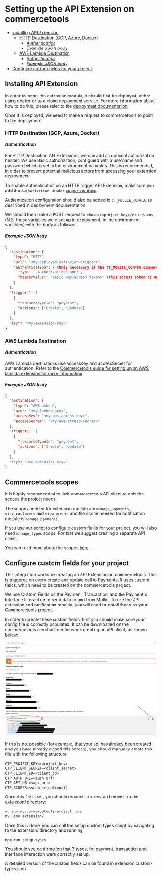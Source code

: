 # Setting up the API Extension on commercetools

  * [Installing API Extension](#installing-api-extension)
    + [HTTP Destination (GCP, Azure, Docker)](#http-destination-gcp-azure-docker)
      - [_Authentication_](#authentication)
      - [_Example JSON body_](#example-json-body)
    + [AWS Lambda Destination](#aws-lambda-destination)
      - [_Authentication_](#authentication-1)
      - [_Example JSON body_](#example-json-body-1)
  * [Configure custom fields for your project](#configure-custom-fields-for-your-project)

## Installing API Extension

In order to install the extension module, it should first be deployed, either using docker or as a cloud deployment service. For more information about how to do this, please refer to the [deployment documentation](./Deployment.md)

Once it is deployed, we need to make a request to commercetools to point to the deployment.

### HTTP Destination (GCP, Azure, Docker)

#### _Authentication_

For HTTP Destination API Extensions, we can add an optional authorization header. We use Basic authorization, configured with a username and password which is set in the environment variables. This is recommended, in order to prevent potential malicious actors from accessing your extension deployment.

To enable Authentication on an HTTP trigger API Extension, make sure you add the `Authorization Header` [as per the docs](https://docs.commercetools.com/api/projects/api-extensions#httpdestinationauthentication).

Authentication configuration should also be added to `CT_MOLLIE_CONFIG` as described in [deployment documentation](./deployment.md)

We should then make a POST request to `<host>/<project-key>/extensions`. (N.B. these variables were set up in deployment, in the environment variables) with the body as follows:

#### _Example JSON body_

```json
{
  "destination": {
    "type": "HTTP",
    "url": "<my-deployed-extension-trigger>",
    "authentication": { (Only necessary if the CT_MOLLIE_CONFIG.commercetools.authentication.isBasicAuth is set to TRUE)
      "type": "AuthorizationHeader",
      "headerValue": "Basic <my-access-token>" (This access token is an encoded base64 value of the username & password set in CT_MOLLIE_CONFIG)
    }
  },
  "triggers": [
    {
      "resourceTypeId": "payment",
      "actions": ["Create", "Update"]
    }
  ],
  "key": "<my-extension-key>"
}
```

### AWS Lambda Destination

#### _Authentication_

AWS Lambda destinations use accessKey and accessSecret for authentication. Refer to the [Commercetools guide for setting up an AWS lambda extension for more information](https://docs.commercetools.com/api/projects/api-extensions#awslambdadestination)

#### _Example JSON body_

```json
{
  "destination": {
    "type": "AWSLambda",
    "arn": "<my-lambda-arn>",
    "accessKey": "<my-aws-access-key>",
    "accessSecret": "<my-aws-access-secret>"
  },
  "triggers": [
    {
      "resourceTypeId": "payment",
      "actions": ["Create", "Update"]
    }
  ],
  "key": "<my-extension-key>"
}
```

## Commercetools scopes

It is highly recommended to limit commercetools API client to only the scopes the project needs.

The scopes needed for extension module are `manage_payments`, `view_customers` and `view_orders` and the scope needed for notification module is `manage_payments`.

If you use our script to [configure custom fields for your project](#configure-custom-fields-for-your-project), you will also need `manage_types` scope. For that we suggest creating a separate API client.

You can read more about the scopes [here](https://docs.commercetools.com/api/scopes).

## Configure custom fields for your project

This integration works by creating an API Extension on commercetools. This is triggered on every create and update call to Payments. It uses custom fields, which need to be created on the commercetools project.

We use Custom Fields on the Payment, Transaction, and the Payment's Interface Interaction to send data to and from Mollie. To use the API extension and notification module, you will need to install these on your Commercetools project.

In order to create these custom fields, first you should make sure your config file is correctly populated. It can be downloaded on the commercetools merchant centre when creating an API client, as shown below:

![How-To-Download-Env-Project-Variables](img/how-to-download-env-project-variables.png)

If this is not possible (for example, that your api has already been created and you have already closed this screen), you should manually create this file with the following structure:

```
CTP_PROJECT_KEY=<project_key>
CTP_CLIENT_SECRET=<client_secret>
CTP_CLIENT_ID=<client_id>
CTP_AUTH_URL=<auth_url>
CTP_API_URL=<api_url>
CTP_SCOPES=<scopes>[optional]
```

Once this file is set, you should rename it to .env and move it to the extension/ directory:

```
mv env.my-commercetools-project .env
mv .env extension/
```

Once this is done, you can call the setup custom types script by navigating to the extension/ directory and running:

```
npm run setup-types
```

You should see confirmation that 3 types, for payment, transaction and interface interaction were correctly set up.

A detailed version of the custom fields can be found in extension/custom-types.json

